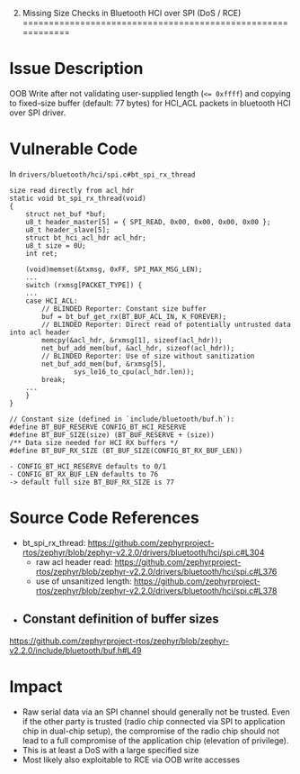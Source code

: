 2. Missing Size Checks in Bluetooth HCI over SPI (DoS / RCE)
============================================================
# Issue Description
OOB Write after not validating user-supplied length (`<= 0xffff`) and
copying to fixed-size buffer (default: 77 bytes) for HCI_ACL packets in
bluetooth HCI over SPI driver.

# Vulnerable Code
In `drivers/bluetooth/hci/spi.c#bt_spi_rx_thread`
```
size read directly from acl_hdr
static void bt_spi_rx_thread(void)
{
    struct net_buf *buf;
    u8_t header_master[5] = { SPI_READ, 0x00, 0x00, 0x00, 0x00 };
    u8_t header_slave[5];
    struct bt_hci_acl_hdr acl_hdr;
    u8_t size = 0U;
    int ret;

    (void)memset(&txmsg, 0xFF, SPI_MAX_MSG_LEN);
    ...
    switch (rxmsg[PACKET_TYPE]) {
    ...
    case HCI_ACL:
        // BLINDED Reporter: Constant size buffer
        buf = bt_buf_get_rx(BT_BUF_ACL_IN, K_FOREVER);
        // BLINDED Reporter: Direct read of potentially untrusted data
into acl header
        memcpy(&acl_hdr, &rxmsg[1], sizeof(acl_hdr));
        net_buf_add_mem(buf, &acl_hdr, sizeof(acl_hdr));
        // BLINDED Reporter: Use of size without sanitization
        net_buf_add_mem(buf, &rxmsg[5],
                sys_le16_to_cpu(acl_hdr.len));
        break;
    ...
    }
}

// Constant size (defined in `include/bluetooth/buf.h`):
#define BT_BUF_RESERVE CONFIG_BT_HCI_RESERVE
#define BT_BUF_SIZE(size) (BT_BUF_RESERVE + (size))
/** Data size needed for HCI RX buffers */
#define BT_BUF_RX_SIZE (BT_BUF_SIZE(CONFIG_BT_RX_BUF_LEN))

- CONFIG_BT_HCI_RESERVE defaults to 0/1
- CONFIG_BT_RX_BUF_LEN defaults to 76
-> default full size BT_BUF_RX_SIZE is 77
```

# Source Code References
- bt_spi_rx_thread:
https://github.com/zephyrproject-rtos/zephyr/blob/zephyr-v2.2.0/drivers/bluetooth/hci/spi.c#L304
    - raw acl header read:
https://github.com/zephyrproject-rtos/zephyr/blob/zephyr-v2.2.0/drivers/bluetooth/hci/spi.c#L376
    - use of unsanitized length:
https://github.com/zephyrproject-rtos/zephyr/blob/zephyr-v2.2.0/drivers/bluetooth/hci/spi.c#L378
- Constant definition of buffer sizes
    -
https://github.com/zephyrproject-rtos/zephyr/blob/zephyr-v2.2.0/include/bluetooth/buf.h#L49

# Impact
- Raw serial data via an SPI channel should generally not be trusted.
Even if the other party is trusted (radio chip connected via SPI to
application chip in dual-chip setup), the compromise of the radio chip
should not lead to a full compromise of the application chip (elevation
of privilege).
- This is at least a DoS with a large specified size
- Most likely also exploitable to RCE via OOB write accesses
